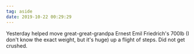 ```yaml
---
tag: aside
date: 2019-10-22 00:29:29
---
```

Yesterday helped move great-great-grandpa Ernest Emil Friedrich's 700lb (I don't know the exact weight, but it's huge) up a flight of steps. Did not get crushed. 